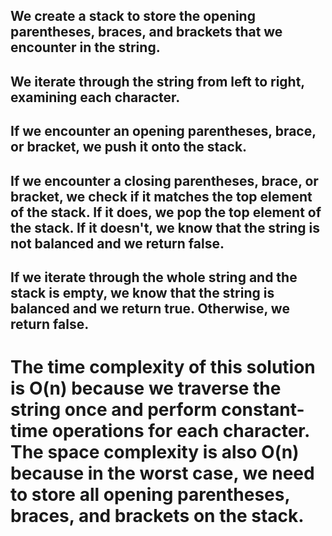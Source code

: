 ## We create a stack to store the opening parentheses, braces, and brackets that we encounter in the string.

## We iterate through the string from left to right, examining each character.

## If we encounter an opening parentheses, brace, or bracket, we push it onto the stack.

## If we encounter a closing parentheses, brace, or bracket, we check if it matches the top element of the stack. If it does, we pop the top element of the stack. If it doesn't, we know that the string is not balanced and we return false.

## If we iterate through the whole string and the stack is empty, we know that the string is balanced and we return true. Otherwise, we return false.

# The time complexity of this solution is O(n) because we traverse the string once and perform constant-time operations for each character. The space complexity is also O(n) because in the worst case, we need to store all opening parentheses, braces, and brackets on the stack.
